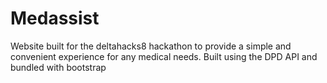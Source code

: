 # Medassist
Website built for the deltahacks8 hackathon to provide a simple and convenient experience for any medical needs. Built using the DPD API and bundled with bootstrap

